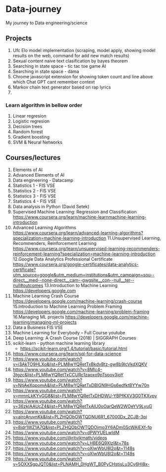 # Data-journey
My journey to Data engineering/science

## Projects

1. Ufc Elo model implementation (scraping, model apply, showing model results on the web, command for add new match results)
2. Sexual content naive text clasification by bayes theorem
3. Searching in state space - tic tac toe game AI
4. Searching in state space - dáma
5. Chrome javascript extension for showing token count and line above which Chat GPT cant remember context
6. Markov chain text generator based on rap lyrics
7. 

### Learn algorithm in bellow order
1. Linear regresion
2. Logistic regresion
3. Decision trees
4. Random forest
5. Gradient boosting
6. SVM & Neural Networks

## Courses/lectures

1. Elements of AI
2. Advanced Elements of AI
3. Data engineering - Datacamp
4. Statistics 1 - FIS VSE
5. Statistics 2 - FIS VSE
6. Statistics 3 - FIS VSE
7. Statistics 4 - FIS VSE
8. Data analysis in Python (David Setek)
9. Supervised Machine Learning: Regression and Classification
https://www.coursera.org/learn/machine-learnmachine-learning-introduction
10. Advanced Learning Algorithms
https://www.coursera.org/learn/advanced-learning-algorithms?specialization=machine-learning-introduction
11.Unsupervised Learning, Recommenders, Reinforcement Learning
https://www.coursera.org/learn/unsupervised-learning-recommenders-reinforcement-learning?specialization=machine-learning-introduction
12.Google Data Analytics Professional Certificate
https://www.coursera.org/google-certificates/data-analytics-certificate?utm_source=google&utm_medium=institutions&utm_campaign=sou--direct__med--none-direct__cam--gwgsite__con--null__ter--null#outcomes
13.Introduction to Machine Learning 
https://developers.google.com
14. Machine Learning Crash Course
https://developers.google.com/machine-learning/crash-course
15.Introduction to Machine Learning Problem Framing 
https://developers.google.com/machine-learning/problem-framing
16.Managing ML projects 
https://developers.google.com/machine-learning/managing-ml-projects
17. Data a Business FIS VSE
18. Machine Learning for Everybody – Full Course youtube
19. Deep Learning: A Crash Course (2018) | SIGGRAPH Courses
20. scikit-learn - python machine learning library
    - https://scikit-learn.org/1.4/tutorial/basic/tutorial.html
22. https://www.coursera.org/learn/sql-for-data-science
23. https://www.youtube.com/watch?v=i3AkTO9HLXo&list=PLM8wYQRetTxBkdvBtz-gw8b9lcVkdXQKV
24. https://www.youtube.com/watch?v=8Mlc4-3tgzc&list=PLM8wYQRetTxCCURc1zaoxo9pTsoov3ipY
25. https://www.youtube.com/watch?v=NtjAeXppomA&list=PLM8wYQRetTxDBlGN9HGs6edfktBYYw70n
26. https://www.youtube.com/watch?v=mmnLkKYvGG8&list=PLM8wYQRetTxDHDWU-YBPfKXV3G0TKXvpy
27. https://www.youtube.com/watch?v=36zkIAAUcZ4&list=PLM8wYQRetTxAIU0oOarQeW2WOeYV9LyuG
28. https://www.youtube.com/watch?v=aircAruvnKk&list=PLZHQObOWTQDNU6R1_67000Dx_ZCJB-3pi
29. https://www.youtube.com/watch?v=8idr1WZ1A7Q&list=PLZHQObOWTQDOjmo3Y6ADm0ScWAlEXf-fp
30. https://www.youtube.com/watch?v=dPWYUELwIdM
31. https://www.youtube.com/@ritvikmath/videos
32. https://www.youtube.com/watch?v=LHBE6Q9XlzI&t=78s
33. https://www.youtube.com/watch?v=oXlwWbU8l2o&t=1148s
34. https://www.youtube.com/watch?v=oXlwWbU8l2o&t=1148s
35. https://www.youtube.com/watch?v=5OXXSgpJQT0&list=PLNAMH_0HgWT_B0PyCHstisLu3Cv6HI8x-
